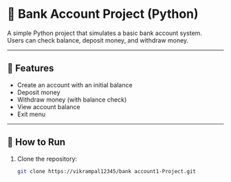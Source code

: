 # 🏦 Bank Account Project (Python)

A simple Python project that simulates a basic bank account system.  
Users can check balance, deposit money, and withdraw money.

---

## 📌 Features
- Create an account with an initial balance
- Deposit money
- Withdraw money (with balance check)
- View account balance
- Exit menu

---

## 🚀 How to Run
1. Clone the repository:
   ```bash
   git clone https://vikrampal12345/bank account1-Project.git
